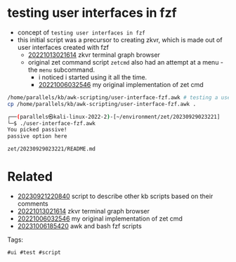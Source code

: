 # testing user interfaces in fzf

- concept of `testing user interfaces in fzf`
- this initial script was a precursor to creating zkvr, which is made out of user interfaces created with fzf
  - [20221013021614](/zet/20221013021614/README.md) zkvr terminal graph browser
  - original zet command script `zetcmd` also had an attempt at a menu - the `menu` subcommand.
    - i noticed i started using it all the time.
    - [20221006032546](/zet/20221006032546/README.md) my original implementation of zet cmd

```bash
/home/parallels/kb/awk-scripting/user-interface-fzf.awk # testing a user interface in fzf from within awk
cp /home/parallels/kb/awk-scripting/user-interface-fzf.awk .

┌──(parallels㉿kali-linux-2022-2)-[~/environment/zet/20230929023221]
└─$ ./user-interface-fzf.awk
You picked passive!
passive option here
```

` zet/20230929023221/README.md `

# Related

- [20230921220840](/zet/20230921220840/README.md) script to describe other kb scripts based on their comments
- [20221013021614](/zet/20221013021614/README.md) zkvr terminal graph browser
- [20221006032546](/zet/20221006032546/README.md) my original implementation of zet cmd
- [20231006185420](/zet/20231006185420/README.md) awk and bash fzf scripts

Tags:

    #ui #test #script
